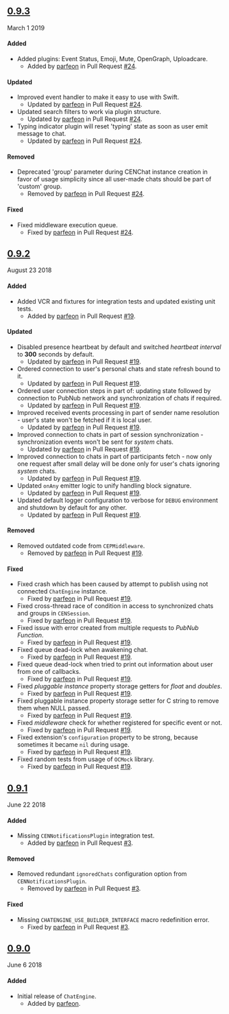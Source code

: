 ## [0.9.3](https://github.com/pubnub/chat-engine-apple/releases/tag/v0.9.3)
March 1 2019

#### Added
- Added plugins: Event Status, Emoji, Mute, OpenGraph, Uploadcare.
  - Added by [parfeon](https://github.com/parfeon) in Pull Request [#24](https://github.com/pubnub/chat-engine-apple/pull/24).

#### Updated
- Improved event handler to make it easy to use with Swift.
  - Updated by [parfeon](https://github.com/parfeon) in Pull Request [#24](https://github.com/pubnub/chat-engine-apple/pull/24).
- Updated search filters to work via plugin structure.
  - Updated by [parfeon](https://github.com/parfeon) in Pull Request [#24](https://github.com/pubnub/chat-engine-apple/pull/24).
- Typing indicator plugin will reset 'typing' state as soon as user emit message to chat.
  - Updated by [parfeon](https://github.com/parfeon) in Pull Request [#24](https://github.com/pubnub/chat-engine-apple/pull/24).

#### Removed
- Deprecated 'group' parameter during CENChat instance creation in favor of usage simplicity since all user-made chats should be part of 'custom' group.
  - Removed by [parfeon](https://github.com/parfeon) in Pull Request [#24](https://github.com/pubnub/chat-engine-apple/pull/24).

#### Fixed
- Fixed middleware execution queue.
  - Fixed by [parfeon](https://github.com/parfeon) in Pull Request [#24](https://github.com/pubnub/chat-engine-apple/pull/24).

## [0.9.2](https://github.com/pubnub/chat-engine-apple/releases/tag/v0.9.2)
August 23 2018

#### Added
- Added VCR and fixtures for integration tests and updated existing unit tests.
  - Added by [parfeon](https://github.com/parfeon) in Pull Request [#19](https://github.com/pubnub/chat-engine-apple/pull/19).

#### Updated
- Disabled presence heartbeat by default and switched _heartbeat interval_ to **300** seconds by default.
  - Updated by [parfeon](https://github.com/parfeon) in Pull Request [#19](https://github.com/pubnub/chat-engine-apple/pull/19).
- Ordered connection to user's personal chats and state refresh bound to it.
  - Updated by [parfeon](https://github.com/parfeon) in Pull Request [#19](https://github.com/pubnub/chat-engine-apple/pull/19).
- Ordered user connection steps in part of: updating state followed by connection to PubNub network and synchronization of chats if required.
  - Updated by [parfeon](https://github.com/parfeon) in Pull Request [#19](https://github.com/pubnub/chat-engine-apple/pull/19).
- Improved received events processing in part of sender name resolution - user's state won't be fetched if it is local user.
  - Updated by [parfeon](https://github.com/parfeon) in Pull Request [#19](https://github.com/pubnub/chat-engine-apple/pull/19).
- Improved connection to chats in part of session synchronization - synchronization events won't be sent for _system_ chats.
  - Updated by [parfeon](https://github.com/parfeon) in Pull Request [#19](https://github.com/pubnub/chat-engine-apple/pull/19).
- Improved connection to chats in part of participants fetch - now only one request after small delay will be done only for user's chats ignoring _system_ chats.
  - Updated by [parfeon](https://github.com/parfeon) in Pull Request [#19](https://github.com/pubnub/chat-engine-apple/pull/19).
- Updated `onAny` emitter logic to unify handling block signature.
  - Updated by [parfeon](https://github.com/parfeon) in Pull Request [#19](https://github.com/pubnub/chat-engine-apple/pull/19).
- Updated default logger configuration to verbose for `DEBUG` environment and shutdown by default for any other.
  - Updated by [parfeon](https://github.com/parfeon) in Pull Request [#19](https://github.com/pubnub/chat-engine-apple/pull/19).

#### Removed
- Removed outdated code from `CEPMiddleware`.
  - Removed by [parfeon](https://github.com/parfeon) in Pull Request [#19](https://github.com/pubnub/chat-engine-apple/pull/19).

#### Fixed
- Fixed crash which has been caused by attempt to publish using not connected `ChatEngine` instance.
  - Fixed by [parfeon](https://github.com/parfeon) in Pull Request [#19](https://github.com/pubnub/chat-engine-apple/pull/19).
- Fixed cross-thread race of condition in access to synchronized chats and groups in `CENSession`.
  - Fixed by [parfeon](https://github.com/parfeon) in Pull Request [#19](https://github.com/pubnub/chat-engine-apple/pull/19).
- Fixed issue with error created from multiple requests to _PubNub Function_.
  - Fixed by [parfeon](https://github.com/parfeon) in Pull Request [#19](https://github.com/pubnub/chat-engine-apple/pull/19).
- Fixed queue dead-lock when awakening chat.
  - Fixed by [parfeon](https://github.com/parfeon) in Pull Request [#19](https://github.com/pubnub/chat-engine-apple/pull/19).
- Fixed queue dead-lock when tried to print out information about user from one of callbacks.
  - Fixed by [parfeon](https://github.com/parfeon) in Pull Request [#19](https://github.com/pubnub/chat-engine-apple/pull/19).
- Fixed _pluggable instance_ property storage getters for _float_ and _doubles_.
  - Fixed by [parfeon](https://github.com/parfeon) in Pull Request [#19](https://github.com/pubnub/chat-engine-apple/pull/19).
- Fixed pluggable instance property storage setter for C string to remove them when NULL passed.
  - Fixed by [parfeon](https://github.com/parfeon) in Pull Request [#19](https://github.com/pubnub/chat-engine-apple/pull/19).
- Fixed _middleware_ check for whether registered for specific event or not.
  - Fixed by [parfeon](https://github.com/parfeon) in Pull Request [#19](https://github.com/pubnub/chat-engine-apple/pull/19).
- Fixed extension's `configuration` property to be strong, because sometimes it became `nil` during usage.
  - Fixed by [parfeon](https://github.com/parfeon) in Pull Request [#19](https://github.com/pubnub/chat-engine-apple/pull/19).
- Fixed random tests from usage of `OCMock` library.
  - Fixed by [parfeon](https://github.com/parfeon) in Pull Request [#19](https://github.com/pubnub/chat-engine-apple/pull/19).


## [0.9.1](https://github.com/pubnub/chat-engine-apple/releases/tag/v0.9.1)
June 22 2018

#### Added
- Missing `CENNotificationsPlugin` integration test.
  - Added by [parfeon](https://github.com/parfeon) in Pull Request [#3](https://github.com/pubnub/chat-engine-apple/pull/3).

#### Removed
- Removed redundant `ignoredChats` configuration option from `CENNotificationsPlugin`.
  - Removed by [parfeon](https://github.com/parfeon) in Pull Request [#3](https://github.com/pubnub/chat-engine-apple/pull/3).

#### Fixed
- Missing `CHATENGINE_USE_BUILDER_INTERFACE` macro redefinition error.
  - Fixed by [parfeon](https://github.com/parfeon) in Pull Request [#3](https://github.com/pubnub/chat-engine-apple/pull/3).


## [0.9.0](https://github.com/pubnub/chat-engine-apple/releases/tag/v0.9.0)
June 6 2018

#### Added
- Initial release of `ChatEngine`.
  - Added by [parfeon](https://github.com/parfeon).